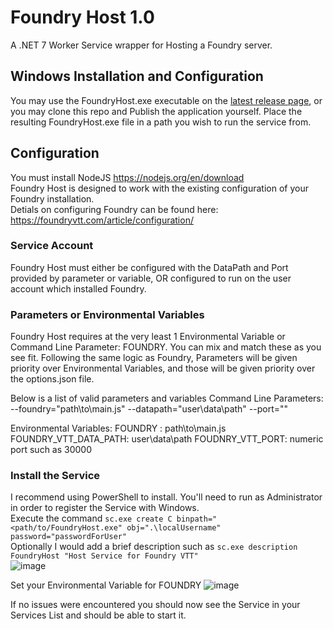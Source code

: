 # Foundry Host 1.0
A .NET 7 Worker Service wrapper for Hosting a Foundry server.

## Windows Installation and Configuration
You may use the FoundryHost.exe executable on the [latest release page](https://github.com/jingounchained/FoundryHost/releases/latest), or you may clone this repo and Publish the application yourself. Place the resulting FoundryHost.exe file in a path you wish to run the service from. 

## Configuration
You must install NodeJS https://nodejs.org/en/download  
Foundry Host is designed to work with the existing configuration of your Foundry installation.  
Detials on configuring Foundry can be found here: https://foundryvtt.com/article/configuration/

### Service Account
Foundry Host must either be configured with the DataPath and Port provided by parameter or variable, OR configured to run on the user account which installed Foundry.

### Parameters or Environmental Variables   
Foundry Host requires at the very least 1 Environmental Variable or Command Line Parameter: FOUNDRY. 
You can mix and match these as you see fit. Following the same logic as Foundry, Parameters will be given priority over Environmental Variables, and those will be given priority over the options.json file.

Below is a list of valid parameters and variables
Command Line Parameters: 
	--foundry="path\to\main.js"
	--datapath="user\data\path"
	--port="<port integer>"

Environmental Variables:
	FOUNDRY : path\to\main.js
	FOUNDRY_VTT_DATA_PATH: user\data\path
	FOUDNRY_VTT_PORT: numeric port such as 30000

### Install the Service
I recommend using PowerShell to install. You'll need to run as Administrator in order to register the Service with Windows.  
Execute the command `sc.exe create C binpath="<path/to/FoundryHost.exe" obj=".\localUsername" password="passwordForUser"`  
Optionally I would add a brief description such as `sc.exe description FoundryHost "Host Service for Foundry VTT"`  
![image](https://github.com/jingounchained/FoundryHost/assets/32217493/1e95bfdd-dbf1-4ce3-aedb-0b0541e9173c)

Set your Environmental Variable for FOUNDRY
![image](https://github.com/jingounchained/FoundryHost/assets/32217493/5e7d0a20-afb5-4bf0-83df-6ec783d438b2)

If no issues were encountered you should now see the Service in your Services List and should be able to start it.

